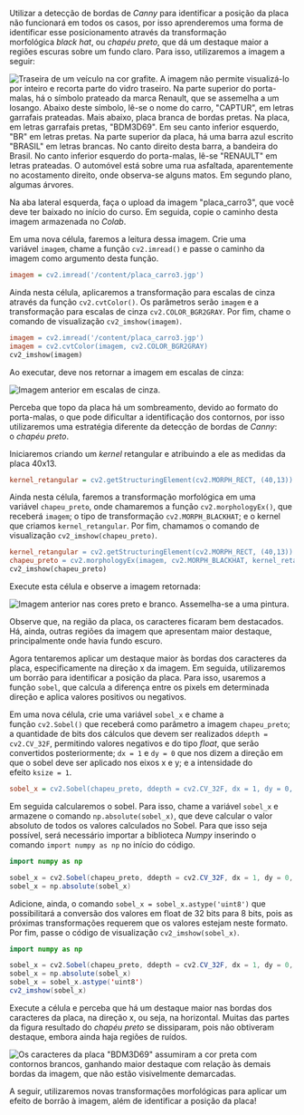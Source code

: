 Utilizar a detecção de bordas de _Canny_ para identificar a posição da placa não funcionará em todos os casos, por isso aprenderemos uma forma de identificar esse posicionamento através da transformação morfológica _black hat_, ou _chapéu preto_, que dá um destaque maior a regiões escuras sobre um fundo claro. Para isso, utilizaremos a imagem a seguir:

![Traseira de um veículo na cor grafite. A imagem não permite visualizá-lo por inteiro e recorta parte do vidro traseiro. Na parte superior do porta-malas, há o símbolo prateado da marca *Renault*, que se assemelha a um losango. Abaixo deste símbolo, lê-se o nome do carro, "CAPTUR", em letras garrafais prateadas. Mais abaixo, placa branca de bordas pretas. Na placa, em letras garrafais pretas, "BDM3D69". Em seu canto inferior esquerdo, "BR" em letras pretas. Na parte superior da placa, há uma barra azul escrito "BRASIL" em letras brancas. No canto direito desta barra, a bandeira do Brasil. No canto inferior esquerdo do porta-malas, lê-se "RENAULT" em letras prateadas. O automóvel está sobre uma rua asfaltada, aparentemente no acostamento direito, onde observa-se alguns matos. Em segundo plano, algumas árvores.](https://cdn1.gnarususercontent.com.br/1/1310269/0ea89aa6-8a05-41bf-9d32-ad0e5840e3d0.jpg)

Na aba lateral esquerda, faça o upload da imagem "placa_carro3", que você deve ter baixado no início do curso. Em seguida, copie o caminho desta imagem armazenada no _Colab_.

Em uma nova célula, faremos a leitura dessa imagem. Crie uma variável `imagem`, chame a função `cv2.imread()` e passe o caminho da imagem como argumento desta função.

```ini
imagem = cv2.imread('/content/placa_carro3.jgp')
```

Ainda nesta célula, aplicaremos a transformação para escalas de cinza através da função `cv2.cvtColor()`. Os parâmetros serão `imagem` e a transformação para escalas de cinza `cv2.COLOR_BGR2GRAY`. Por fim, chame o comando de visualização `cv2_imshow(imagem)`.

```makefile
imagem = cv2.imread('/content/placa_carro3.jgp')
imagem = cv2.cvtColor(imagem, cv2.COLOR_BGR2GRAY)
cv2_imshow(imagem)
```

Ao executar, deve nos retornar a imagem em escalas de cinza:

![Imagem anterior em escalas de cinza.](https://cdn1.gnarususercontent.com.br/1/1310269/cc1bc15c-cb9f-4071-96d6-b9e9438525a5.png)

Perceba que topo da placa há um sombreamento, devido ao formato do porta-malas, o que pode dificultar a identificação dos contornos, por isso utilizaremos uma estratégia diferente da detecção de bordas de _Canny_: o _chapéu preto_.

Iniciaremos criando um _kernel_ retangular e atribuindo a ele as medidas da placa 40x13.

```ini
kernel_retangular = cv2.getStructuringElement(cv2.MORPH_RECT, (40,13))
```

Ainda nesta célula, faremos a transformação morfológica em uma variável `chapeu_preto`, onde chamaremos a função `cv2.morphologyEx()`, que receberá `imagem`; o tipo de transformação `cv2.MORPH_BLACKHAT`; e o kernel que criamos `kernel_retangular`. Por fim, chamamos o comando de visualização `cv2_imshow(chapeu_preto)`.

```makefile
kernel_retangular = cv2.getStructuringElement(cv2.MORPH_RECT, (40,13))
chapeu_preto = cv2.morphologyEx(imagem, cv2.MORPH_BLACKHAT, kernel_retangular)
cv2_imshow(chapeu_preto)
```

Execute esta célula e observe a imagem retornada:

![Imagem anterior nas cores preto e branco. Assemelha-se a uma pintura.](https://cdn1.gnarususercontent.com.br/1/1310269/9c009acd-e7e2-496f-b18d-b2727bb7d314.png)

Observe que, na região da placa, os caracteres ficaram bem destacados. Há, ainda, outras regiões da imagem que apresentam maior destaque, principalmente onde havia fundo escuro.

Agora tentaremos aplicar um destaque maior às bordas dos caracteres da placa, especificamente na direção x da imagem. Em seguida, utilizaremos um borrão para identificar a posição da placa. Para isso, usaremos a função `sobel`, que calcula a diferença entre os pixels em determinada direção e aplica valores positivos ou negativos.

Em uma nova célula, crie uma variável `sobel_x` e chame a função `cv2.Sobel()` que receberá como parâmetro a imagem `chapeu_preto`; a quantidade de bits dos cálculos que devem ser realizados `ddepth = cv2.CV_32F`, permitindo valores negativos e do tipo _float_, que serão convertidos posteriormente; `dx = 1` e `dy = 0` que nos dizem a direção em que o sobel deve ser aplicado nos eixos x e y; e a intensidade do efeito `ksize = 1`.

```ini
sobel_x = cv2.Sobel(chapeu_preto, ddepth = cv2.CV_32F, dx = 1, dy = 0, ksize = 1)
```

Em seguida calcularemos o sobel. Para isso, chame a variável `sobel_x` e armazene o comando `np.absolute(sobel_x)`, que deve calcular o valor absoluto de todos os valores calculados no Sobel. Para que isso seja possível, será necessário importar a biblioteca _Numpy_ inserindo o comando `import numpy as np` no início do código.

```java
import numpy as np

sobel_x = cv2.Sobel(chapeu_preto, ddepth = cv2.CV_32F, dx = 1, dy = 0, ksize = 1)
sobel_x = np.absolute(sobel_x)
```

Adicione, ainda, o comando `sobel_x = sobel_x.astype('uint8')` que possibilitará a conversão dos valores em float de 32 bits para 8 bits, pois as próximas transformações requerem que os valores estejam neste formato. Por fim, passe o código de visualização `cv2_imshow(sobel_x)`.

```java
import numpy as np

sobel_x = cv2.Sobel(chapeu_preto, ddepth = cv2.CV_32F, dx = 1, dy = 0, ksize = 1)
sobel_x = np.absolute(sobel_x)
sobel_x = sobel_x.astype('uint8')
cv2_imshow(sobel_x)
```

Execute a célula e perceba que há um destaque maior nas bordas dos caracteres da placa, na direção x, ou seja, na horizontal. Muitas das partes da figura resultado do _chapéu preto_ se dissiparam, pois não obtiveram destaque, embora ainda haja regiões de ruídos.

![Os caracteres da placa "BDM3D69" assumiram a cor preta com contornos brancos, ganhando maior destaque com relação às demais bordas da imagem, que não estão visivelmente demarcadas.](https://cdn1.gnarususercontent.com.br/1/1310269/51d49c36-e797-4fe2-9515-85fed141eb88.png)

A seguir, utilizaremos novas transformações morfológicas para aplicar um efeito de borrão à imagem, além de identificar a posição da placa!
